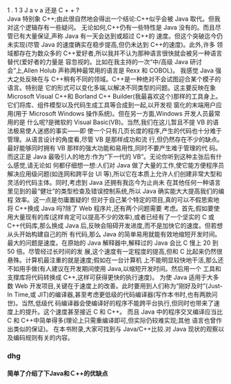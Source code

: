 1 . 1 3   J a v a 还是 C + + ?  
Java 特别象 C++;由此很自然地会得出一个结论:C++似乎会被 Java 取代。但我对这个逻辑存有一些疑问。
无论如何,C++仍有一些特性是 Java 没有的。而且尽管已有大量保证,声称 Java 有一天会达到或超过 C++的
速度。但这个突破迄今仍未实现(尽管 Java 的速度确实在稳步提高,但仍未达到 C++的速度)。此外,许多
领域都存在为数众多的 C++爱好者,所以我并不认为那种语言很快就会被另一种语言替代(爱好者的力量是
容忽视的。比如在我主持的一次“中/高级 Java 研讨会”上,Allen Holub 声称两种最常用的语言是 Rexx
和 COBOL)。 
我感觉 Java 强大之处反映在与 C++稍有不同的领域。C++是一种绝对不会试图迎合某个模子的语言。特别是
它的形式可以变化多端,以解决不同类型的问题。这主要反映在象 Microsoft Visual C++和 Borland C++ 
Builder(我最喜欢这个)那样的工具身上。它们将库、组件模型以及代码生成工具等合成到一起,以开发视
窗化的末端用户应用(用于 Microsoft Windows 操作系统)。但在另一方面,Windows 开发人员最常用的是
什么呢?是微软的 Visual Basic(VB)。当然,我们在这儿暂且不提 VB 的语法极易使人迷惑的事实——即
使一个只有几页长度的程序,产生的代码也十分难于管理。从语言设计的角度看,尽管 VB 是那样成功和流
行,但仍然存在不少的缺点。最好能够同时拥有 VB 那样的强大功能和易用性,同时不要产生难于管理的代
码。而这正是 Java 最吸引人的地方:作为“下一代的 VB”。无论你听到这种主张后有什么感觉,请无论如
何都仔细想一想:人们对 Java 做了大量的工作,使它能方便程序员解决应用级问题(如连网和跨平台 UI
等),所以它在本质上允许人们创建非常大型和灵活的代码主体。同时,考虑到 Java 还拥有我迄今为止尚未
在其他任何一种语言里见到的最“健壮”的类型检查及错误控制系统,所以 Java 确实能大大提高我们的编程
效率。这一点是勿庸置疑的! 
但对于自己某个特定的项目,真的可以不假思索地将 C++换成 Java 吗?除了 Web 程序片,还有两个问题需要
考虑。首先,假如要使用大量现有的库(这样肯定可以提高不少的效率),或者已经有了一个坚实的 C 或
C++代码库,那么换成 Java 后,反映会阻碍开发进度,而不是加快它的速度。但若想从头开始构建自己的所
有代码,那么 Java 的简单易用就能有效地缩短开发时间。 
最大的问题是速度。在原始的 Java 解释器中,解释过的 Java 会比 C 慢上 20 到 50 倍。尽管经过长时间的发
展,这个速度有一定程度的提高,但和 C 比起来仍然很悬殊。计算机最注重的就是速度;假如在一台计算机
上不能明显较快地干活,那么还不如用手做(有人建议在开发期间使用 Java,以缩短开发时间。然后用一个
工具和支撑库将代码转换成 C++,这样可获得更快的执行速度)。 
为使 Java 适用于大多数 Web 开发项目,关键在于速度上的改善。此时要用到人们称为“刚好及时”(Just-
In Time,或 JIT)的编译器,甚至考虑更低级的代码编译器(写作本书时,也有两款问世)。当然,低级代
码编译器会使编译好的程序不能跨平台执行,但同时也带来了速度上的提升。这个速度甚至接近 C 和 C++。
而且 Java 中的程序交叉编译应当比 C 和 C++中简单得多(理论上只需重编译即可,但实际仍较难实现;其他
语言也曾作出类似的保证)。 
在本书附录,大家可找到与 Java/C++比较.对 Java 现状的观察以及编码规则有关的内容。

### dhg
#### 简单了介绍了下Java和Ｃ++的优缺点
 